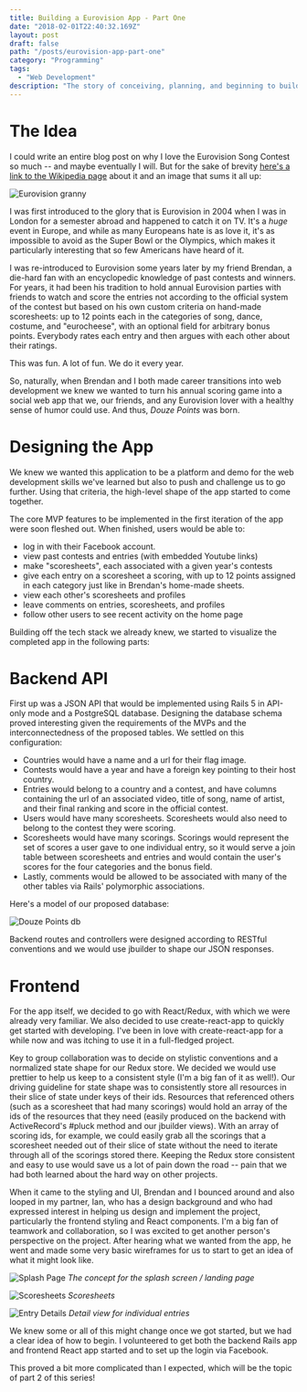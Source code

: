 ```yaml
---
title: Building a Eurovision App - Part One
date: "2018-02-01T22:40:32.169Z"
layout: post
draft: false
path: "/posts/eurovision-app-part-one"
category: "Programming"
tags:
  - "Web Development"
description: "The story of conceiving, planning, and beginning to build a social Eurovision scoring web application."
---
```

# The Idea
I could write an entire blog post on why I love the Eurovision Song Contest so much -- and maybe eventually I will. But for the sake of brevity [here's a link to the Wikipedia page](https://en.wikipedia.org/wiki/Eurovision_Song_Contest) about it and an image that sums it all up:

![Eurovision granny](./ukraine_granny.jpg)

I was first introduced to the glory that is Eurovision in 2004 when I was in London for a semester abroad and happened to catch it on TV. It's a *huge* event in Europe, and while as many Europeans hate is as love it, it's as impossible to avoid as the Super Bowl or the Olympics, which makes it particularly interesting that so few Americans have heard of it.

I was re-introduced to Eurovision some years later by my friend Brendan, a die-hard fan with an encyclopedic knowledge of past contests and winners. For years, it had been his tradition to hold annual Eurovision parties with friends to watch and score the entries not according to the official system of the contest but based on his own custom criteria on hand-made scoresheets: up to 12 points each in the categories of song, dance, costume, and "eurocheese", with an optional field for arbitrary bonus points. Everybody rates each entry and then argues with each other about their ratings.

This was fun. A lot of fun. We do it every year.

So, naturally, when Brendan and I both made career transitions into web development we knew we wanted to turn his annual scoring game into a social web app that we, our friends, and any Eurovision lover with a healthy sense of humor could use. And thus, *Douze Points* was born.

# Designing the App

We knew we wanted this application to be a platform and demo for the web development skills we've learned but also to push and challenge us to go further. Using that criteria, the high-level shape of the app started to come together.

The core MVP features to be implemented in the first iteration of the app were soon fleshed out. When finished, users would be able to:  
  * log in with their Facebook account.
  * view past contests and entries (with embedded Youtube links)
  * make "scoresheets", each associated with a given year's contests
  * give each entry on a scoresheet a scoring, with up to 12 points assigned in each category just like in Brendan's home-made sheets.
  * view each other's scoresheets and profiles
  * leave comments on entries, scoresheets, and profiles
  * follow other users to see recent activity on the home page

Building off the tech stack we already knew, we started to visualize the completed app in the following parts:

# Backend API
First up was a JSON API that would be implemented using Rails 5 in API-only mode and a PostgreSQL database. Designing the database schema proved interesting given the requirements of the MVPs and the interconnectedness of the proposed tables. We settled on this configuration:
  * Countries would have a name and a url for their flag image.
  * Contests would have a year and have a foreign key pointing to their host country.
  * Entries would belong to a country and a contest, and have columns containing the url of an associated video, title of song, name of artist, and their final ranking and score in the official contest.
  * Users would have many scoresheets. Scoresheets would also need to belong to the contest they were scoring.
  * Scoresheets would have many scorings. Scorings would represent the set of scores a user gave to one individual entry, so it would serve a join table between scoresheets and entries and would contain the user's scores for the four categories and the bonus field.
  * Lastly, comments would be allowed to be associated with many of the other tables via Rails' polymorphic associations.

Here's a model of our proposed database:  

  ![Douze Points db](./db.png)

Backend routes and controllers were designed according to RESTful conventions and we would use jbuilder to shape our JSON responses.

# Frontend
For the app itself, we decided to go with React/Redux, with which we were already very familiar. We also decided to use create-react-app to quickly get started with developing. I've been in love with create-react-app for a while now and was itching to use it in a full-fledged project.

Key to group collaboration was to decide on stylistic conventions and a normalized state shape for our Redux store. We decided we would use prettier to help us keep to a consistent style (I'm a big fan of it as well!). Our driving guideline for state shape was to consistently store all resources in their slice of state under keys of their ids. Resources that referenced others (such as a scoresheet that had many scorings) would hold an array of the ids of the resources that they need (easily produced on the backend with ActiveRecord's #pluck method and our jbuilder views). With an array of scoring ids, for example, we could easily grab all the scorings that a scoresheet needed out of their slice of state without the need to iterate through all of the scorings stored there. Keeping the Redux store consistent and easy to use would save us a lot of pain down the road -- pain that we had both learned about the hard way on other projects.

When it came to the styling and UI, Brendan and I bounced around and also looped in my partner, Ian, who has a design background and who had expressed interest in helping us design and implement the project, particularly the frontend styling and React components. I'm a big fan of teamwork and collaboration, so I was excited to get another person's perspective on the project. After hearing what we wanted from the app, he went and made some very basic wireframes for us to start to get an idea of what it might look like.

  ![Splash Page](./splash.png)
  *The concept for the splash screen / landing page*

  ![Scoresheets](./scoresheet.png)
  *Scoresheets*

  ![Entry Details](./entry.png)
  *Detail view for individual entries*

We knew some or all of this might change once we got started, but we had a clear idea of how to begin. I volunteered to get both the backend Rails app and frontend React app started and to set up the login via Facebook.

This proved a bit more complicated than I expected, which will be the topic of part 2 of this series!
